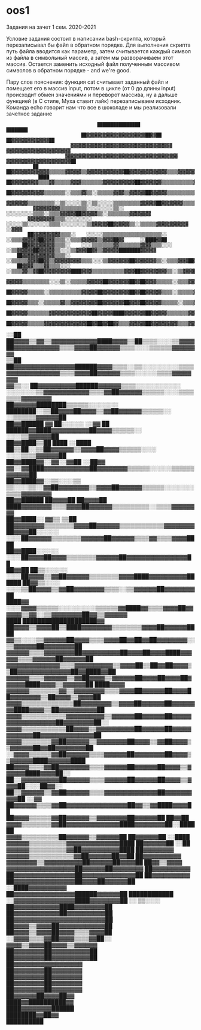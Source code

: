 # oos1
Задания на зачет 1 сем. 2020-2021

Условие задания состоит в написании bash-скрипта, который перезаписывал бы файл в обратном порядке. Для выполнения скрипта путь файла вводится как параметр, затем считывается каждый символ из файла в символьный массив, а затем мы разворачиваем этот массив. Остается заменить исходный файл полученным массивом символов в обратном порядке - and we're good.

Пару слов пояснения: функция cat считывает заданный файл и помещает его в массив input, потом в цикле (от 0 до длины input) происходит обмен значениями и переворот массива, ну а дальше функцией (в С стиле, Муха ставит лайк) перезаписываем исходник. 
Команда echo говорит нам что все в шоколаде и мы реализовали зачетное задание



                                      ████████████████                            ████████                                    
                                ██▓▓▓▓▓▓▓▓▓▓▓▓▓▓▓▓▓▓▓▓▓▓██▓▓██              ██▓▓▓▓▓▓▓▓▓▓▓▓▓▓██                                
                            ▓▓▓▓▓▓▓▓▓▓▓▓▓▓▓▓▓▓▓▓▓▓▓▓▓▓▓▓▓▓▓▓▓▓▓▓▓▓      ▓▓▓▓▓▓▓▓▓▓▓▓▓▓▓▓▓▓▓▓▓▓▓▓                              
                          ▓▓▓▓▓▓▓▓▓▓▓▓▓▓▓▓▓▓▓▓▓▓▓▓▓▓▓▓▓▓▓▓▓▓▓▓▓▓▓▓▓▓  ▓▓▓▓▓▓▓▓▓▓▓▓▓▓▓▓▓▓▓▓▓▓▓▓██                              
              ██        ██▓▓▓▓▓▓▓▓▓▓▓▓▓▓▒▒▒▒▒▒▓▓▓▓▓▓▒▒▓▓▓▓▓▓▓▓▓▓▓▓▓▓██▓▓▓▓▓▓▓▓▓▓▓▓▓▓▒▒▒▒▓▓▓▓▓▓▓▓██                            
                ████  ██▓▓▓▓▓▓▓▓▓▓▒▒▒▒▓▓▒▒▒▒▒▒▓▓▓▓▒▒▒▒▒▒▒▒▓▓▓▓▓▓▓▓▓▓▓▓██▓▓▓▓▓▓▓▓▒▒▒▒▒▒▒▒▒▒▒▒▓▓▓▓▓▓██                          
                    ██▓▓▓▓▓▓▓▓▓▓▓▓▒▒▒▒▒▒▒▒░░▒▒▒▒▓▓▒▒░░▒▒▒▒▒▒▓▓▓▓▒▒▓▓▓▓▓▓██▓▓▓▓▓▓▒▒▒▒▒▒▒▒▒▒▒▒▓▓▓▓▓▓██                          
                  ▓▓▓▓▓▓▓▓▒▒▒▒▒▒▒▒▒▒░░▒▒░░░░░░▒▒░░▒▒░░░░░░▒▒▒▒▒▒▒▒▒▒▓▓▓▓▓▓██▓▓▓▓▓▓▓▓▒▒▒▒▒▒▓▓▒▒▓▓▓▓▓▓▓▓                        
              ▓▓▓▓▓▓▓▓▓▓▒▒▒▒▒▒▒▒▒▒░░░░░░░░░░▒▒░░  ░░░░░░░░░░▒▒▒▒░░▒▒▒▒▓▓▓▓▓▓██▓▓▓▓▓▓▒▒░░▒▒▒▒▒▒▒▒▓▓▓▓▓▓▓▓                      
            ▓▓▓▓▓▓▓▓▓▓▒▒▒▒░░░░░░░░░░  ░░░░░░▒▒░░░░░░░░▒▒▒▒░░░░░░░░░░▒▒▓▓▓▓▓▓██▓▓▓▓▓▓▒▒░░▒▒▒▒▒▒▓▓▓▓▓▓▓▓▓▓▓▓              ░░▓▓▓▓
            ██▓▓▓▓▓▓▓▓▓▓▒▒▒▒░░    ░░░░░░▒▒▒▒▒▒▒▒▒▒▒▒▒▒▒▒▒▒▒▒▒▒░░  ░░▒▒▒▒▓▓▓▓▓▓██▓▓▓▓▒▒▒▒░░▒▒▒▒▓▓▓▓▓▓▒▒▓▓▓▓██▓▓      ░░████▓▓██
          ██▓▓▓▓▓▓▓▓▓▓▒▒▒▒░░    ░░░░▒▒▒▒▒▒▒▒▓▓▒▒▒▒▒▒▒▒▓▓▓▓▒▒▒▒░░░░  ░░▒▒▓▓▓▓▓▓██▓▓▓▓▓▓▒▒░░░░▒▒▓▓▓▓██▓▓▒▒▓▓▓▓▓▓████████▓▓▓▓▓▓  
        ██▓▓▓▓▓▓▓▓▓▓▓▓▒▒▒▒░░    ░░▒▒▒▒▒▒▓▓▓▓██▓▓▒▒▓▓▓▓▓▓▓▓▓▓▒▒▒▒░░░░▒▒▓▓▓▓▓▓▓▓██▓▓▓▓▓▓▓▓▒▒░░▒▒▒▒▓▓▓▓██▓▓▒▒▓▓▓▓▓▓▓▓▓▓▓▓▓▓▓▓    
        ██▓▓▓▓▒▒▒▒▓▓▒▒▒▒░░░░  ░░▒▒▒▒▓▓▒▒▓▓██▓▓▓▓▓▓▓▓▓▓████▓▓▓▓▒▒▒▒▒▒▒▒▒▒▒▒▓▓▓▓██▓▓▓▓▓▓▓▓▓▓▒▒░░▒▒▓▓▓▓██▓▓▓▓▓▓▓▓▓▓▓▓▓▓██▒▒      
      ▓▓▓▓▓▓▒▒▒▒▒▒▒▒▒▒░░░░▒▒░░▒▒▒▒▒▒▓▓▓▓▓▓██▓▓▓▓▓▓▓▓██▓▓██▓▓▓▓▒▒▒▒▒▒░░▒▒▒▒▓▓▓▓▓▓██▓▓▓▓▓▓▒▒▒▒░░▒▒▒▒▓▓▓▓██████████████▒▒        
      ██▓▓▓▓▓▓▒▒▒▒▒▒░░▒▒▒▒▒▒▒▒▒▒▒▒▓▓▓▓▓▓██▓▓▓▓▓▓▓▓▓▓██▓▓██▓▓▓▓▓▓▒▒▒▒░░▒▒▒▒▒▒▓▓▓▓██▓▓▓▓▒▒▒▒▒▒░░▒▒▒▒▓▓▓▓▓▓██░░░░░░░░░░          
      ██▓▓▓▓▓▓▒▒▒▒░░▒▒▒▒▒▒▓▓▒▒▓▓▓▓▓▓▓▓▓▓██▓▓▓▓▓▓▓▓██▓▓▓▓██▓▓▓▓▓▓▒▒▒▒▒▒░░▒▒▒▒▓▓▓▓██▓▓▓▓▒▒▒▒▒▒░░▒▒▒▒▒▒▓▓▓▓▓▓▒▒                  
      ██▓▓▓▓▓▓▒▒▒▒▒▒▒▒▓▓▓▓▓▓▓▓▓▓▓▓▓▓▓▓██▓▓▓▓▓▓████▓▓▓▓▓▓▓▓██▓▓▓▓▓▓▒▒▒▒▒▒▒▒▓▓▓▓▓▓██▓▓▓▓▒▒▒▒▒▒░░░░▒▒▒▒▓▓▓▓▓▓▓▓                  
      ██▓▓▓▓▓▓▒▒▒▒▒▒▓▓▓▓▓▓▓▓▓▓▓▓▓▓▓▓██▓▓██▓▓██▓▓▒▒▒▒▓▓▓▓▓▓██▓▓▓▓▓▓▓▓▓▓▒▒▒▒▓▓▓▓▓▓██▓▓▓▓▒▒▒▒▒▒░░▒▒▒▒▒▒▒▒▓▓▓▓▓▓▓▓                
  ░░██  ██▓▓▓▓▒▒▓▓▒▒▓▓▓▓▓▓▓▓▓▓▓▓████▓▓▓▓▒▒██▒▒▒▒░░░░▒▒▓▓▓▓██▓▓▓▓▓▓▓▓▓▓▓▓▒▒▒▒▓▓▓▓██▓▓▓▓▓▓▒▒▒▒░░░░▒▒▒▒▒▒▓▓▓▓▓▓▓▓                
  ▒▒██  ██▓▓▓▓▓▓▓▓▓▓▓▓▓▓▓▓██████▓▓▓▓▒▒▒▒░░▒▒░░░░░░░░░░▒▒▒▒▓▓▓▓▓▓▓▓▓▓▓▓▓▓▒▒▒▒▓▓▓▓██▓▓▓▓▓▓▒▒▒▒░░░░░░▒▒▒▒▓▓▓▓▓▓▓▓                
▓▓▒▒░░  ██▓▓▓▓▓▓▓▓▓▓██████▓▓▓▓▓▓▒▒▒▒░░░░░░░░░░░░  ░░░░░░░░▒▒▓▓▓▓▓▓▓▓▓▓▓▓▒▒▒▒▓▓██▓▓▓▓▓▓▒▒▒▒▒▒░░░░▒▒▒▒▒▒▒▒▓▓▓▓▓▓▓▓              
          ██▓▓▓▓▓▓████████▒▒▒▒▒▒░░░░░░░░          ████████░░▒▒██▓▓▓▓██▓▓▓▓▒▒▓▓██▓▓▓▓▓▓▒▒▒▒▒▒░░  ░░▒▒▒▒▒▒▓▓▓▓▓▓██              
          ██▓▓██████  ▓▓  ██░░░░░░            ░░▓▓  ██  ██████▓▓████▓▓▓▓▓▓▓▓▓▓██▓▓▓▓▒▒▒▒▒▒░░      ░░░░▒▒▓▓▓▓▓▓██              
          ██▓▓████▒▒██  ████                  ░░████  ██▒▒██░░▒▒██▓▓▓▓▓▓▒▒▓▓▓▓██▓▓▓▓▒▒▒▒▒▒░░░░  ░░░░▒▒▒▒▓▓▓▓▓▓██              
        ██▓▓████▓▓░░▓▓░░▓▓██                  ░░██▓▓  ▓▓░░▓▓████▓▓▓▓▓▓▓▓▓▓▓▓██▓▓▓▓▓▓▓▓▒▒▒▒▒▒░░░░░░▒▒▒▒▒▒▓▓▓▓▓▓██              
        ██▓▓████▓▓░░▒▒░░░░▒▒                    ▒▒░░░░▒▒░░▓▓██▓▓▓▓▓▓▓▓▒▒▓▓▓▓██▓▓▓▓▓▓▒▒▒▒▒▒░░░░░░░░▒▒▒▒▓▓▓▓▓▓▓▓                
        ██▓▓██████  ██▓▓▓▓██                    ██▓▓▓▓██  ████▓▓▓▓▓▓▓▓▒▒▒▒▓▓▓▓██▓▓▓▓▓▓▒▒▒▒▒▒▒▒▒▒░░▒▒▒▒▓▓▓▓▓▓▓▓                
        ██▓▓████░░    ▓▓▒▒                        ▒▒██    ██▓▓▓▓▓▓▓▓▒▒▒▒▒▒▒▒▓▓▓▓██▓▓▓▓▓▓▒▒▒▒▒▒▒▒▒▒▒▒▓▓▓▓▓▓▓▓                  
        ██▓▓▓▓██░░░░░░                                ░░░░██▓▓▓▓▓▓▒▒▒▒▒▒▒▒▓▓▓▓▓▓██▓▓▓▓▓▓▒▒▒▒▓▓▒▒▒▒▓▓▓▓████                    
          ██▓▓████░░░░░░                            ░░░░██▓▓▓▓██▓▓▓▓▒▒▒▒▒▒▒▒▓▓▓▓▓▓██▓▓▓▓▓▓▓▓▓▓▓▓▓▓▓▓██                        
          ██▓▓██  ██▒▒░░░░░░                      ░░░░██▓▓▓▓▒▒▓▓██▓▓▓▓▓▓▒▒▒▒▒▒▒▒▓▓▓▓████▓▓▓▓▓▓▓▓▓▓██                          
            ████    ██▓▓▒▒░░░░                  ░░░░▒▒██▓▓▓▓▒▒▓▓██▓▓▓▓▓▓▓▓▒▒▒▒░░▒▒▓▓▓▓▓▓██▓▓▓▓▓▓▓▓██                          
            ████▓▓  ░░░░▓▓▓▓▒▒▒▒▒▒░░░░░░░░░░▒▒▒▒▒▒▓▓████▓▓▒▒▒▒▓▓▓▓██▓▓▓▓▓▓▒▒▓▓░░▒▒▓▓▓▓▓▓▓▓██▓▓▒▒▓▓▓▓▓▓                        
              ████          ████████████████████▓▓  ██▓▓▓▓▒▒▓▓▓▓██▒▒████▓▓▓▓▓▓▓▓▒▒▒▒▒▒▒▒▓▓▓▓██▓▓▓▓▓▓██                        
                ██                ▓▓▒▒░░░░▒▒▓▓▓▓▓▓██▓▓▓▓▒▒▒▒▓▓▓▓██▓▓██▓▓██▓▓▓▓▓▓▓▓░░▒▒▓▓▓▓▓▓██▓▓▓▓▓▓▓▓██                      
                                ▓▓▓▓▓▓▒▒▒▒▓▓▓▓▓▓▓▓██▓▓▓▓▓▓▓▓▓▓██▓▓▓▓██▓▓▓▓████▓▓▓▓▓▓▒▒▒▒▓▓▓▓▓▓██▓▓▓▓▓▓██                      
                            ▓▓▓▓▓▓▓▓▓▓▓▓▓▓▒▒▒▒▓▓▓▓▓▓▓▓▓▓▒▒▓▓▓▓██▒▒██▓▓██▓▓▓▓▒▒██▓▓▓▓▓▓▓▓▓▓▓▓▓▓██▓▓████▓▓██                    
                          ▓▓▓▓▓▓▒▒▒▒▓▓▓▓▓▓▒▒▓▓██▓▓▓▓▒▒▓▓▓▓▓▓██▓▓▓▓██▓▓▓▓██▓▓▓▓▓▓████▓▓▓▓▒▒▓▓▓▓▓▓██    ████▓▓▓▓                
                        ▓▓▓▓▓▓▒▒▒▒▒▒▒▒▓▓▒▒▓▓▓▓▓▓▓▓▒▒▒▒▓▓▓▓██▓▓▓▓▓▓██▓▓▓▓██▓▓▓▓▓▓▓▓▒▒██▓▓▓▓▒▒▓▓▓▓██                            
                      ▓▓▓▓▒▒▒▒▒▒▒▒▒▒▒▒▒▒██▓▓▓▓▓▓▓▓▒▒▓▓▓▓██▓▓▓▓▓▓██▓▓▓▓▓▓▓▓████▓▓▓▓▒▒██▓▓▓▓▓▓▓▓▓▓██                            
                      ▓▓▓▓▒▒▒▒▒▒▒▒▒▒▒▒▓▓▓▓▓▓▓▓▓▓▒▒▓▓▓▓▓▓██▓▓▓▓▓▓██▓▓▓▓▓▓▓▓▓▓▓▓▓▓▓▓▓▓██▓▓▓▓▓▓▓▓██░░                            
                      ▓▓▓▓▒▒▒▒▒▒▒▒▒▒▒▒██▓▓▓▓▒▒▓▓▓▓▓▓▓▓▓▓██▓▓▓▓▓▓██▓▓▓▓▓▓▓▓▓▓▓▓██▓▓▓▓▓▓▓▓▓▓▓▓▓▓██                              
                      ▓▓▓▓▒▒▒▒▒▒▒▒▓▓██▓▓▓▓▓▓▒▒▓▓▓▓▓▓▓▓██▓▓▓▓▒▒▓▓██▓▓▓▓▒▒▓▓▓▓▓▓██▓▓██▓▓▓▓▓▓▓▓██                                
                      ░░▓▓▓▓▒▒▒▒▒▒▓▓██▓▓▓▓▓▓▒▒▒▒▓▓▓▓▓▓██▓▓▓▓▓▓▓▓██▓▓▓▓▒▒▓▓▓▓▓▓████▓▓▓▓▓▓████                                  
                        ██▓▓▓▓▒▒▒▒▓▓██▓▓▓▓▓▓▓▓▒▒▒▒▓▓▓▓▓▓██▓▓▓▓▓▓██▓▓▓▓▒▒▓▓▓▓▓▓████▓▓▓▓██░░                                    
                        ██░░▓▓▓▓▓▓▓▓▓▓██▓▓▓▓▓▓▒▒▒▒▓▓▓▓▓▓██▓▓▓▓▓▓██▓▓▓▓▒▒▓▓▓▓██░░░░██▓▓░░                                      
                        ██▒▒▓▓▓▓▓▓▒▒▓▓██▓▓▓▓▓▓▒▒▒▒▓▓▓▓▓▓▓▓▓▓▓▓▓▓██▓▓▓▓▓▓▓▓▓▓██    ░░▓▓                                        
                          ██▓▓▓▓▓▓▒▒▒▒▓▓██▓▓▓▓▓▓▓▓▓▓▓▓▓▓▓▓██▓▓▒▒▓▓████▓▓▓▓██                                                  
                          ██▓▓▓▓▒▒▒▒▒▒▓▓██▓▓▓▓▓▓▒▒▓▓▓▓▓▓▓▓██▓▓▓▓▓▓██  ██▓▓██                                                  
                          ▓▓▓▓▒▒▒▒▒▒▒▒▓▓██▓▓▓▓▓▓▓▓▓▓▓▓▓▓████▓▓▓▓▓▓▓▓██░░██████                                                
                          ▓▓▓▓▒▒▒▒▒▒▒▒▒▒██▓▓▓▓▓▓▒▒▓▓▓▓▓▓██  ██▓▓▓▓▓▓██  ░░████                                                
                        ▓▓▓▓▓▓▒▒▒▒▒▒▒▒▒▒▓▓▓▓▓▓▓▓▓▓▓▓▓▓████  ██▓▓▓▓▓▓██    ░░██                                                
                        ▓▓▓▓▓▓▒▒▒▒▒▒▒▒▒▒▓▓██▓▓▓▓▓▓▓▓▓▓████    ██▓▓▓▓▓▓▓▓                                                      
                        ▓▓▓▓▓▓▒▒▒▒▒▒▒▒▒▒▒▒▓▓██▓▓▓▓▓▓██▓▓██    ██▓▓▓▓▓▓▓▓▓▓                                                    
                        ▓▓▓▓▓▓▓▓▒▒▓▓▓▓▓▓▓▓▓▓██▓▓▓▓▓▓██▓▓▓▓██    ██▓▓▒▒▓▓▓▓                                                    
                        ▓▓▓▓▓▓▓▓▓▓▓▓▓▓▓▓▓▓██▓▓▓▓▓▓██▓▓▓▓▓▓▓▓    ██▓▓▓▓▓▓▓▓▓▓                                                  
                        ██▓▓▓▓▓▓▓▓▓▓▓▓▓▓▓▓██▓▓▓▓▓▓▓▓▓▓▓▓▓▓██      ██▓▓▓▓▓▓▓▓▓▓                                                
                        ██▓▓▓▓▓▓▓▓▓▓▓▓▓▓▓▓██▓▓▓▓██▓▓▓▓▓▓██        ░░████▓▓▓▓▓▓▓▓▓▓                                            
                        ██▓▓▓▓▓▓▓▓▓▓▓▓▓▓▓▓██████▓▓▓▓▓▓██                ████████████                                          
                        ░░▓▓▓▓▓▓▓▓▓▓▓▓▓▓▓▓████▓▓▓▓▓▓▓▓██                ░░    ▒▒░░░░                                          
                          ██▓▓▓▓▓▓▓▓▓▓▓▓████▓▓▓▓▓▓▓▓██                                                                        
                          ██▓▓▓▓▓▓▓▓▓▓▓▓██▓▓▓▓▓▓▓▓▓▓██                                                                        
                          ██▓▓▓▓▓▓▓▓▓▓▓▓▓▓▓▓▓▓▓▓▓▓▓▓██                                                                        
                          ██▓▓▓▓▒▒▓▓▓▓██▓▓▓▓▓▓▓▓▓▓▓▓██                                                                        
                          ██▓▓▓▓▒▒▓▓▓▓██▓▓▓▓▒▒▒▒▓▓▓▓██                                                                        
                          ░░▓▓▓▓▒▒▒▒▓▓██▓▓▓▓▒▒▒▒▓▓██░░                                                                        
                            ▓▓▓▓▒▒▓▓▓▓██▓▓▓▓▒▒▓▓▓▓▓▓                                                                          
                            ██▓▓▓▓▓▓▓▓██▓▓▓▓▓▓▓▓▓▓██                                                                          
                            ██▓▓▓▓▓▓▓▓██▓▓▓▓▓▓▓▓▓▓██                                                                          
                              ██▓▓▓▓▓▓▓▓▓▓▓▓▓▓▓▓▓▓                                                                            
                              ██▓▓▓▓▓▓▓▓██▓▓▓▓▓▓▓▓                                                                            
                              ██▓▓▓▓▓▓▓▓██▓▓▓▓▓▓▓▓                                                                            
                              ██▓▓▓▓▓▓▓▓██▓▓▓▓▓▓▓▓                                                                            
                              ██▓▓▓▓▓▓▓▓██▓▓▓▓▓▓▓▓                                                                            
                                ██▓▓▓▓▓▓██▓▓▓▓██▓▓                                                                            
                                ████▓▓██████████▓▓                                                                            
                                ████▓▓▓▓▓▓▓▓██████                                                                            
                                  ████████▓▓██▓▓                                                                              
                                    ██████████                                                                                
